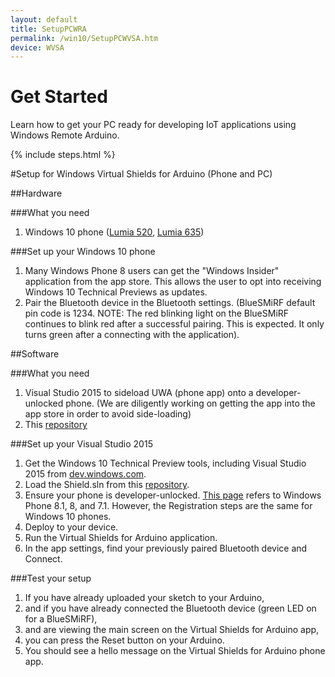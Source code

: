 ```yaml
---
layout: default
title: SetupPCWRA
permalink: /win10/SetupPCWVSA.htm
device: WVSA
---
```


<div class="row">
  <h1>Get Started</h1>
  <div class="col-md-8">
    <p>Learn how to get your PC ready for developing IoT applications using Windows Remote Arduino.</p>
  </div>
  {% include steps.html %}
</div>

<div class="col-md-12" markdown="1">

#Setup for Windows Virtual Shields for Arduino (Phone and PC)

##Hardware

###What you need
 1. Windows 10 phone ([Lumia 520](http://www.microsoft.com/en-us/mobile/phone/lumia520/), [Lumia 635](http://www.microsoft.com/en-us/mobile/phone/lumia635/))

###Set up your Windows 10 phone
 1. Many Windows Phone 8 users can get the "Windows Insider" application from the app store. This allows the user to opt into receiving Windows 10 Technical Previews as updates.
 2. Pair the Bluetooth device in the Bluetooth settings. (BlueSMiRF default pin code is 1234. NOTE: The red blinking light on the BlueSMiRF continues to blink red after a successful pairing. This is expected. It only turns green after a connecting with the application).

##Software

###What you need
 1. Visual Studio 2015 to sideload UWA (phone app) onto a developer-unlocked phone.
 (We are diligently working on getting the app into the app store in order to avoid side-loading)
 2. This [repository](https://github.com/ms-iot/virtual-shields-universal)

###Set up your Visual Studio 2015
 1. Get the Windows 10 Technical Preview tools, including Visual Studio 2015 from [dev.windows.com](https://dev.windows.com/en-us/windows-10-developer-preview-tools).
 2. Load the Shield.sln from this [repository](https://github.com/ms-iot/virtual-shields-universal).
 3. Ensure your phone is developer-unlocked. [This page](https://msdn.microsoft.com/en-us/library/windows/apps/dn614128.aspx) refers to Windows Phone 8.1, 8, and 7.1. However, the Registration steps are the same for Windows 10 phones.
 4. Deploy to your device.
 5. Run the Virtual Shields for Arduino application.
 6. In the app settings, find your previously paired Bluetooth device and Connect.

###Test your setup
 1. If you have already uploaded your sketch to your Arduino,
 2. and if you have already connected the Bluetooth device (green LED on for a BlueSMiRF),
 3. and are viewing the main screen on the Virtual Shields for Arduino app,
 4. you can press the Reset button on your Arduino.
 5. You should see a hello message on the Virtual Shields for Arduino phone app.

</div>
